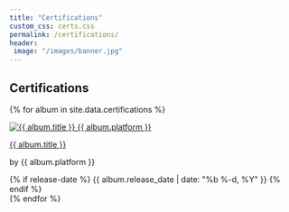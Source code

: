 ```yaml
---
title: "Certifications"
custom_css: certs.css
permalink: /certifications/
header: 
 image: "/images/banner.jpg"
---
```



## Certifications
{% for album in site.data.certifications %}
  <article>
    <a href="{{ album.url }}">
      <img src="{{ album.img }}" alt="{{ album.title }} {{ album.platform }}"/>
      <p>{{ album.title }}</p>
    </a>
    <p>by {{ album.platform }}</p>
    {% if release-date %}
      <span class="release-date">{{ album.release_date | date: "%b %-d, %Y" }}</span>
    {% endif %}
  </article>
{% endfor %}

